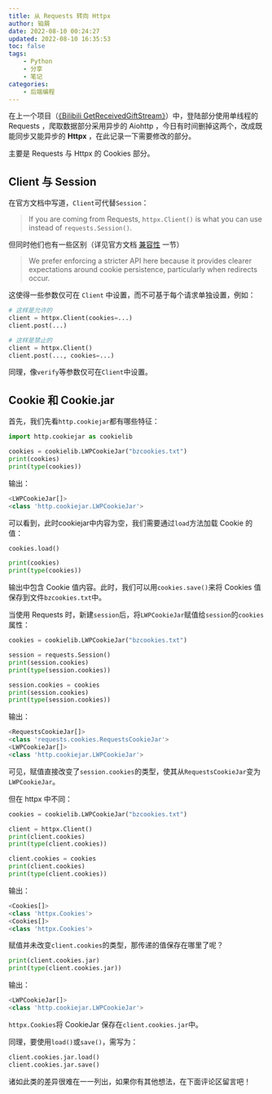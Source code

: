 ```yaml
---
title: 从 Requests 转向 Httpx
author: 铂屑
date: 2022-08-10 00:24:27
updated: 2022-08-10 16:35:53
toc: false
tags:
    - Python
    - 分享
    - 笔记
categories:
    - 后端编程
---
```


在上一个项目（[《Bilibili GetReceivedGiftStream》](https://boxie123.github.io/Bilibili-GetReceivedGiftStream/)）中，登陆部分使用单线程的 Requests ，爬取数据部分采用异步的 Aiohttp ，今日有时间删掉这两个，改成既能同步又能异步的 **Httpx** ，在此记录一下需要修改的部分。

主要是 Requests 与 Httpx 的 Cookies 部分。

<!-- more -->

## Client 与 Session

在官方文档中写道，`Client`可代替`Session`：

> If you are coming from Requests, `httpx.Client()` is what you can use instead of `requests.Session()`.

但同时他们也有一些区别（详见官方文档 [兼容性](https://www.python-httpx.org/compatibility/) 一节）

> We prefer enforcing a stricter API here because it provides clearer expectations around cookie persistence, particularly when redirects occur.

这使得一些参数仅可在 `Client` 中设置，而不可基于每个请求单独设置，例如：

```py
# 这样是允许的
client = httpx.Client(cookies=...)
client.post(...)
```

```py
# 这样是禁止的
client = httpx.Client()
client.post(..., cookies=...)
```

同理，像`verify`等参数仅可在`Client`中设置。

## Cookie 和 Cookie.jar

首先，我们先看`http.cookiejar`都有哪些特征：

```py
import http.cookiejar as cookielib

cookies = cookielib.LWPCookieJar("bzcookies.txt")
print(cookies)
print(type(cookies))
```

输出：
```py
<LWPCookieJar[]>
<class 'http.cookiejar.LWPCookieJar'>
```

可以看到，此时cookiejar中内容为空，我们需要通过`load`方法加载 Cookie 的值：

```py
cookies.load()

print(cookies)
print(type(cookies))
```

输出中包含 Cookie 值内容。此时，我们可以用`cookies.save()`来将 Cookies 值保存到文件`bzcookies.txt`中。

当使用 Requests 时，新建`session`后，将`LWPCookieJar`赋值给`session`的`cookies`属性：

```py
cookies = cookielib.LWPCookieJar("bzcookies.txt")

session = requests.Session()
print(session.cookies)
print(type(session.cookies))

session.cookies = cookies
print(session.cookies)
print(type(session.cookies))
```

输出：
```py
<RequestsCookieJar[]>
<class 'requests.cookies.RequestsCookieJar'>
<LWPCookieJar[]>
<class 'http.cookiejar.LWPCookieJar'> 
```

可见，赋值直接改变了`session.cookies`的类型，使其从`RequestsCookieJar`变为`LWPCookieJar`。

但在 httpx 中不同：

```py
cookies = cookielib.LWPCookieJar("bzcookies.txt")

client = httpx.Client()
print(client.cookies)
print(type(client.cookies))

client.cookies = cookies
print(client.cookies)
print(type(client.cookies))
```

输出：

```py
<Cookies[]>
<class 'httpx.Cookies'>
<Cookies[]>
<class 'httpx.Cookies'>
```

赋值并未改变`client.cookies`的类型，那传递的值保存在哪里了呢？

```py
print(client.cookies.jar)
print(type(client.cookies.jar))
```

输出：

```py
<LWPCookieJar[]>
<class 'http.cookiejar.LWPCookieJar'>
```

`httpx.Cookies`将 CookieJar 保存在`client.cookies.jar`中。

同理，要使用`load()`或`save()`，需写为：

```py
client.cookies.jar.load()
client.cookies.jar.save()
```

诸如此类的差异很难在一一列出，如果你有其他想法，在下面评论区留言吧！

<br>

<br>